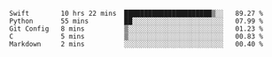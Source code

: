 
<!--START_SECTION:waka-->
```text
Swift        10 hrs 22 mins  ██████████████████████▒░░   89.27 % 
Python       55 mins         ██░░░░░░░░░░░░░░░░░░░░░░░   07.99 % 
Git Config   8 mins          ▒░░░░░░░░░░░░░░░░░░░░░░░░   01.23 % 
C            5 mins          ▒░░░░░░░░░░░░░░░░░░░░░░░░   00.83 % 
Markdown     2 mins          ░░░░░░░░░░░░░░░░░░░░░░░░░   00.40 % 
```
<!--END_SECTION:waka-->

